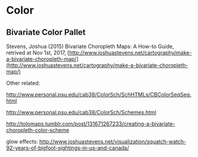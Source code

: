 # Color

## Bivariate Color Pallet

Stevens, Joshua (2015) Bivariate Choropleth Maps: A How-to Guide, retrived at Nov 1st, 2017, [http://www.joshuastevens.net/cartography/make-a-bivariate-choropleth-map/](http://www.joshuastevens.net/cartography/make-a-bivariate-choropleth-map/)

Other related:

http://www.personal.psu.edu/cab38/ColorSch/SchHTMLs/CBColorSeqSeq.html

http://www.personal.psu.edu/cab38/ColorSch/Schemes.html

http://tolomaps.tumblr.com/post/131671267233/creating-a-bivariate-choropleth-color-scheme


glow effects: http://www.joshuastevens.net/visualization/squatch-watch-92-years-of-bigfoot-sightings-in-us-and-canada/